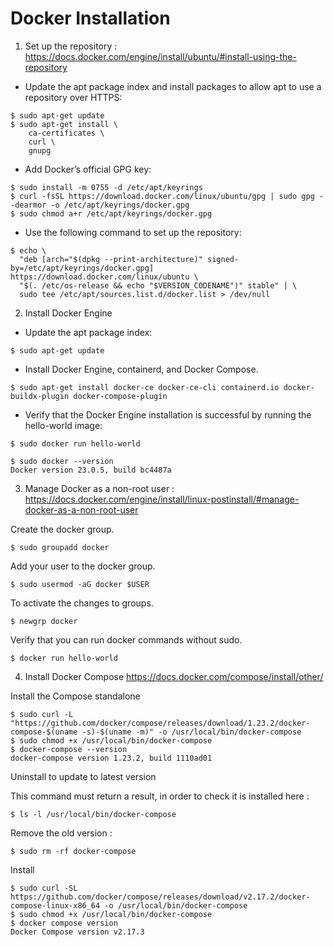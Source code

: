 # Docker Installation

1. Set up the repository : https://docs.docker.com/engine/install/ubuntu/#install-using-the-repository

- Update the apt package index and install packages to allow apt to use a repository over HTTPS:

```
$ sudo apt-get update
$ sudo apt-get install \
    ca-certificates \
    curl \
    gnupg
```

- Add Docker’s official GPG key:

```
$ sudo install -m 0755 -d /etc/apt/keyrings
$ curl -fsSL https://download.docker.com/linux/ubuntu/gpg | sudo gpg --dearmor -o /etc/apt/keyrings/docker.gpg
$ sudo chmod a+r /etc/apt/keyrings/docker.gpg
```

- Use the following command to set up the repository:

```
$ echo \
  "deb [arch="$(dpkg --print-architecture)" signed-by=/etc/apt/keyrings/docker.gpg] https://download.docker.com/linux/ubuntu \
  "$(. /etc/os-release && echo "$VERSION_CODENAME")" stable" | \
  sudo tee /etc/apt/sources.list.d/docker.list > /dev/null
```

2. Install Docker Engine

- Update the apt package index:

```
$ sudo apt-get update
```

- Install Docker Engine, containerd, and Docker Compose.

```
$ sudo apt-get install docker-ce docker-ce-cli containerd.io docker-buildx-plugin docker-compose-plugin
```

- Verify that the Docker Engine installation is successful by running the hello-world image:

```
$ sudo docker run hello-world

$ sudo docker --version
Docker version 23.0.5, build bc4487a
```

3. Manage Docker as a non-root user : https://docs.docker.com/engine/install/linux-postinstall/#manage-docker-as-a-non-root-user

Create the docker group.

```
$ sudo groupadd docker
```

Add your user to the docker group.

```
$ sudo usermod -aG docker $USER
```

To activate the changes to groups.

```
$ newgrp docker
```

Verify that you can run docker commands without sudo.

```
$ docker run hello-world
```

4. Install Docker Compose https://docs.docker.com/compose/install/other/

Install the Compose standalone

```
$ sudo curl -L "https://github.com/docker/compose/releases/download/1.23.2/docker-compose-$(uname -s)-$(uname -m)" -o /usr/local/bin/docker-compose
$ sudo chmod +x /usr/local/bin/docker-compose
$ docker-compose --version
docker-compose version 1.23.2, build 1110ad01
```

Uninstall to update to latest version

This command must return a result, in order to check it is installed here :

```
$ ls -l /usr/local/bin/docker-compose
```

Remove the old version :

```
$ sudo rm -rf docker-compose
```

Install

```
$ sudo curl -SL https://github.com/docker/compose/releases/download/v2.17.2/docker-compose-linux-x86_64 -o /usr/local/bin/docker-compose
$ sudo chmod +x /usr/local/bin/docker-compose
$ docker compose version
Docker Compose version v2.17.3
```
